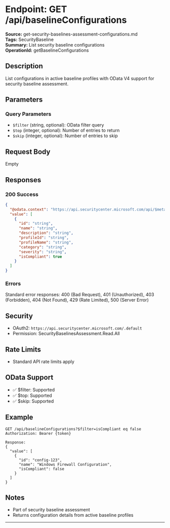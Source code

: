 # Endpoint: GET /api/baselineConfigurations

**Source:** get-security-baselines-assessment-configurations.md  
**Tags:** SecurityBaseline  
**Summary:** List security baseline configurations  
**OperationId:** getBaselineConfigurations

## Description
List configurations in active baseline profiles with OData V4 support for security baseline assessment.

## Parameters
### Query Parameters
- `$filter` (string, optional): OData filter query
- `$top` (integer, optional): Number of entries to return
- `$skip` (integer, optional): Number of entries to skip

## Request Body
Empty

## Responses
### 200 Success
```json
{
  "@odata.context": "https://api.securitycenter.microsoft.com/api/$metadata#BaselineConfigurations",
  "value": [
    {
      "id": "string",
      "name": "string",
      "description": "string",
      "profileId": "string",
      "profileName": "string",
      "category": "string",
      "severity": "string",
      "isCompliant": true
    }
  ]
}
```

### Errors
Standard error responses: 400 (Bad Request), 401 (Unauthorized), 403 (Forbidden), 404 (Not Found), 429 (Rate Limited), 500 (Server Error)

## Security
- OAuth2: `https://api.securitycenter.microsoft.com/.default`
- Permission: SecurityBaselinesAssessment.Read.All

## Rate Limits
- Standard API rate limits apply

## OData Support
- ✅ $filter: Supported
- ✅ $top: Supported
- ✅ $skip: Supported

## Example
```http
GET /api/baselineConfigurations?$filter=isCompliant eq false
Authorization: Bearer {token}

Response:
{
  "value": [
    {
      "id": "config-123",
      "name": "Windows Firewall Configuration",
      "isCompliant": false
    }
  ]
}
```

## Notes
- Part of security baseline assessment
- Returns configuration details from active baseline profiles

---
